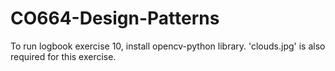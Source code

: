 # CO664-Design-Patterns

To run logbook exercise 10, install opencv-python library. 
'clouds.jpg' is also required for this exercise.
